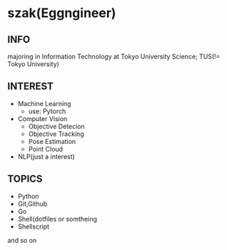 # szak(Eggngineer)
## INFO
majoring in Information Technology at Tokyo University Science; TUS(!= Tokyo University)

## INTEREST
* Machine Learning
  * use: Pytorch
* Computer Vision
  * Objective Detecion
  * Objective Tracking
  * Pose Estimation
  * Point Cloud
* NLP(just a interest)

## TOPICS
* Python
* Git,Github
* Go
* Shell(dotfiles or somtheing
* Shellscript

and so on